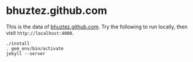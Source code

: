 bhuztez.github.com
==================

This is the data of [bhuztez.github.com](http://bhuztez.github.com). Try the following to run locally, then visit `http://localhost:4000`.

```
./install
. gem_env/bin/activate
jekyll --server
```

